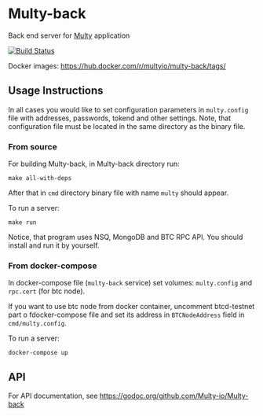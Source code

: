 # Multy-back

Back end server for [Multy](https://github.com/Multy-io/Multy/wiki) application

[![Build Status](https://travis-ci.com/Multy-io/Multy-back.svg?branch=master)](https://travis-ci.com/Multy-io/Multy-back)

Docker images: https://hub.docker.com/r/multyio/multy-back/tags/

## Usage Instructions

In all cases you would like to set configuration parameters in `multy.config` file with addresses, passwords, tokend and other settings. Note, that configuration file must be located in the same directory as the binary file.

### From source

For building Multy-back, in Multy-back directory run:

```
make all-with-deps
```

After that in `cmd` directory binary file with name `multy` should appear.

To run a server:

```
make run
```

Notice, that program uses NSQ, MongoDB and BTC RPC API. You should install and run it by yourself.

### From docker-compose

In docker-compose file (`multy-back` service) set volumes: `multy.config` and `rpc.cert` (for btc node).

If you want to use btc node from docker container, uncomment btcd-testnet part o fdocker-compose file and set its address in `BTCNodeAddress` field in `cmd/multy.config`.

To run a server:

```
docker-compose up
```

## API

For API documentation, see https://godoc.org/github.com/Multy-io/Multy-back
